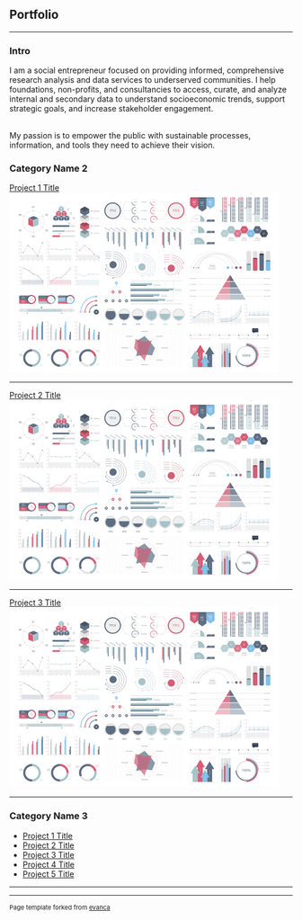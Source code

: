 ## Portfolio

---

### Intro
I am a social entrepreneur focused on providing informed, comprehensive research analysis and data services to underserved communities. I help foundations, non-profits, and consultancies to access, curate, and analyze internal and secondary data to understand socioeconomic trends, support strategic goals, and increase stakeholder engagement.<br><br/>

My passion is to empower the public with sustainable processes, information, and tools they need to achieve their vision.

### Category Name 2

[Project 1 Title](/sample_page)
<img src="images/dummy_thumbnail.jpg?raw=true"/>

---
[Project 2 Title](/pdf/sample_presentation.pdf)
<img src="images/dummy_thumbnail.jpg?raw=true"/>

---
[Project 3 Title](http://example.com/)
<img src="images/dummy_thumbnail.jpg?raw=true"/>

---

### Category Name 3

- [Project 1 Title](http://example.com/)
- [Project 2 Title](http://example.com/)
- [Project 3 Title](http://example.com/)
- [Project 4 Title](http://example.com/)
- [Project 5 Title](http://example.com/)

---




---
<p style="font-size:11px">Page template forked from <a href="https://github.com/evanca/quick-portfolio">evanca</a></p>
<!-- Remove above link if you don't want to attibute -->

